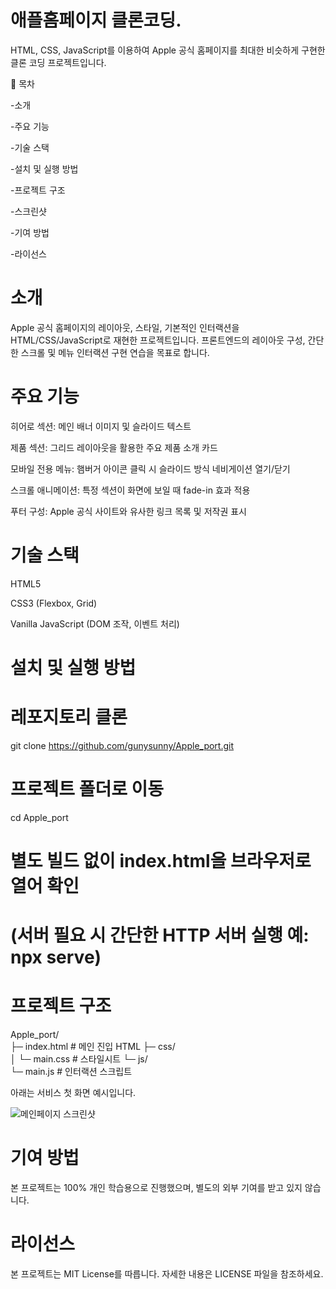 # 애플홈페이지 클론코딩.
HTML, CSS, JavaScript를 이용하여 Apple 공식 홈페이지를 최대한 비슷하게 구현한 클론 코딩 프로젝트입니다.


🔖 목차

-소개

-주요 기능

-기술 스택

-설치 및 실행 방법

-프로젝트 구조

-스크린샷

-기여 방법

-라이선스


# 소개

Apple 공식 홈페이지의 레이아웃, 스타일, 기본적인 인터랙션을 HTML/CSS/JavaScript로 재현한 프로젝트입니다. 프론트엔드의 레이아웃 구성, 간단한 스크롤 및 메뉴 인터랙션 구현 연습을 목표로 합니다.


# 주요 기능

히어로 섹션: 메인 배너 이미지 및 슬라이드 텍스트

제품 섹션: 그리드 레이아웃을 활용한 주요 제품 소개 카드

모바일 전용 메뉴: 햄버거 아이콘 클릭 시 슬라이드 방식 네비게이션 열기/닫기

스크롤 애니메이션: 특정 섹션이 화면에 보일 때 fade-in 효과 적용

푸터 구성: Apple 공식 사이트와 유사한 링크 목록 및 저작권 표시



# 기술 스택

HTML5

CSS3 (Flexbox, Grid)

Vanilla JavaScript (DOM 조작, 이벤트 처리)


# 설치 및 실행 방법

# 레포지토리 클론
git clone https://github.com/gunysunny/Apple_port.git

# 프로젝트 폴더로 이동
cd Apple_port

# 별도 빌드 없이 index.html을 브라우저로 열어 확인
# (서버 필요 시 간단한 HTTP 서버 실행 예: npx serve)


# 프로젝트 구조

Apple_port/         
├─ index.html       # 메인 진입 HTML
├─ css/            
│   └─ main.css     # 스타일시트
└─ js/             
    └─ main.js      # 인터랙션 스크립트

아래는 서비스 첫 화면 예시입니다.

![메인페이지 스크린샷](../images/main.png)

# 기여 방법

본 프로젝트는 100% 개인 학습용으로 진행했으며, 별도의 외부 기여를 받고 있지 않습니다.

# 라이선스

본 프로젝트는 MIT License를 따릅니다. 자세한 내용은 LICENSE 파일을 참조하세요.

